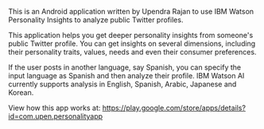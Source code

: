 This is an Android application written by Upendra Rajan to use IBM Watson Personality Insights to analyze public Twitter profiles. 

This application helps you get deeper personality insights from someone's public Twitter profile. You can get insights on several dimensions, including their personality traits, values, needs and even their consumer preferences.

If the user posts in another language, say Spanish, you can specify the input language as Spanish and then analyze their profile. IBM Watson AI currently supports analysis in English, Spanish, Arabic, Japanese and Korean.

View how this app works at: https://play.google.com/store/apps/details?id=com.upen.personalityapp